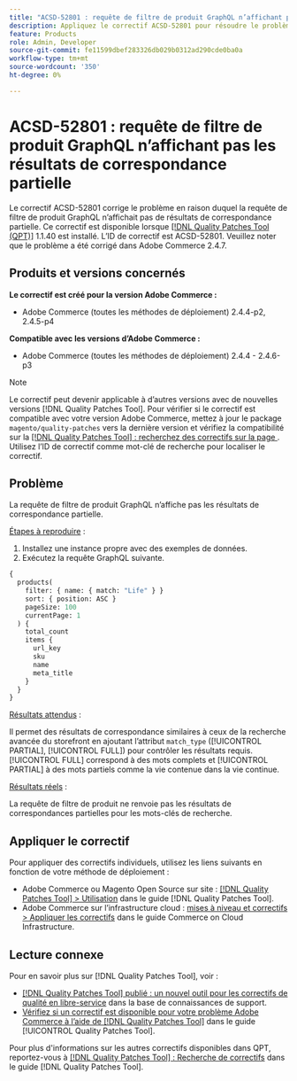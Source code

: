 ```yaml
---
title: "ACSD-52801 : requête de filtre de produit GraphQL n’affichant pas les résultats de correspondance partielle"
description: Appliquez le correctif ACSD-52801 pour résoudre le problème Adobe Commerce en raison duquel la requête de filtre de produit GraphQL n’affichait pas les résultats de correspondance partielle.
feature: Products
role: Admin, Developer
source-git-commit: fe11599dbef283326db029b0312ad290cde0ba0a
workflow-type: tm+mt
source-wordcount: '350'
ht-degree: 0%

---
```


# ACSD-52801 : requête de filtre de produit GraphQL n’affichant pas les résultats de correspondance partielle

Le correctif ACSD-52801 corrige le problème en raison duquel la requête de filtre de produit GraphQL n’affichait pas de résultats de correspondance partielle. Ce correctif est disponible lorsque [[!DNL Quality Patches Tool (QPT)]](https://experienceleague.adobe.com/en/docs/commerce-knowledge-base/kb/announcements/commerce-announcements/magento-quality-patches-released-new-tool-to-self-serve-quality-patches) 1.1.40 est installé. L’ID de correctif est ACSD-52801. Veuillez noter que le problème a été corrigé dans Adobe Commerce 2.4.7.

## Produits et versions concernés

**Le correctif est créé pour la version Adobe Commerce :**

* Adobe Commerce (toutes les méthodes de déploiement) 2.4.4-p2, 2.4.5-p4

**Compatible avec les versions d’Adobe Commerce :**

* Adobe Commerce (toutes les méthodes de déploiement) 2.4.4 - 2.4.6-p3

>[!NOTE]
>
>Le correctif peut devenir applicable à d’autres versions avec de nouvelles versions [!DNL Quality Patches Tool]. Pour vérifier si le correctif est compatible avec votre version Adobe Commerce, mettez à jour le package `magento/quality-patches` vers la dernière version et vérifiez la compatibilité sur la [[!DNL Quality Patches Tool] : recherchez des correctifs sur la page ](https://experienceleague.adobe.com/tools/commerce-quality-patches/index.html). Utilisez l’ID de correctif comme mot-clé de recherche pour localiser le correctif.

## Problème

La requête de filtre de produit GraphQL n’affiche pas les résultats de correspondance partielle.

<u>Étapes à reproduire</u> :

1. Installez une instance propre avec des exemples de données.
1. Exécutez la requête GraphQL suivante.

```GraphQL
{
  products(
    filter: { name: { match: "Life" } }
    sort: { position: ASC }
    pageSize: 100
    currentPage: 1
  ) {
    total_count
    items {
      url_key
      sku
      name
      meta_title
    }
  }
}
```

<u>Résultats attendus</u> :

Il permet des résultats de correspondance similaires à ceux de la recherche avancée du storefront en ajoutant l’attribut `match_type` ([!UICONTROL PARTIAL], [!UICONTROL FULL]) pour contrôler les résultats requis. [!UICONTROL FULL] correspond à des mots complets et [!UICONTROL PARTIAL] à des mots partiels comme la vie contenue dans la vie continue.

<u>Résultats réels</u> :

La requête de filtre de produit ne renvoie pas les résultats de correspondances partielles pour les mots-clés de recherche.

## Appliquer le correctif

Pour appliquer des correctifs individuels, utilisez les liens suivants en fonction de votre méthode de déploiement :

* Adobe Commerce ou Magento Open Source sur site : [[!DNL Quality Patches Tool] > Utilisation](/help/tools/quality-patches-tool/usage.md) dans le guide [!DNL Quality Patches Tool].
* Adobe Commerce sur l’infrastructure cloud : [mises à niveau et correctifs > Appliquer les correctifs](https://experienceleague.adobe.com/docs/commerce-cloud-service/user-guide/develop/upgrade/apply-patches.html) dans le guide Commerce on Cloud Infrastructure.

## Lecture connexe

Pour en savoir plus sur [!DNL Quality Patches Tool], voir :

* [[!DNL Quality Patches Tool] publié : un nouvel outil pour les correctifs de qualité en libre-service](https://experienceleague.adobe.com/en/docs/commerce-knowledge-base/kb/announcements/commerce-announcements/magento-quality-patches-released-new-tool-to-self-serve-quality-patches) dans la base de connaissances de support.
* [Vérifiez si un correctif est disponible pour votre problème Adobe Commerce à l’aide de  [!DNL Quality Patches Tool]](/help/tools/quality-patches-tool/patches-available-in-qpt/check-patch-for-magento-issue-with-magento-quality-patches.md) dans le guide [!UICONTROL Quality Patches Tool].


Pour plus d&#39;informations sur les autres correctifs disponibles dans QPT, reportez-vous à [[!DNL Quality Patches Tool] : Recherche de correctifs](https://experienceleague.adobe.com/tools/commerce-quality-patches/index.html) dans le guide [!DNL Quality Patches Tool].
